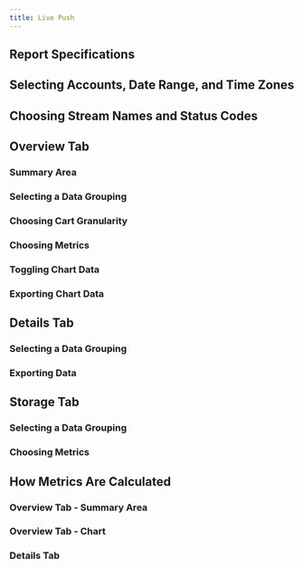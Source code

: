 ```yaml
---
title: Live Push
---
```

## Report Specifications
## Selecting Accounts, Date Range, and Time Zones
## Choosing Stream Names and Status Codes
## Overview Tab
### Summary Area
### Selecting a Data Grouping
### Choosing Cart Granularity
### Choosing Metrics
### Toggling Chart Data
### Exporting Chart Data
## Details Tab
### Selecting a Data Grouping
### Exporting Data
## Storage Tab
### Selecting a Data Grouping
### Choosing Metrics
## How Metrics Are Calculated
### Overview Tab - Summary Area
### Overview Tab - Chart
### Details Tab
